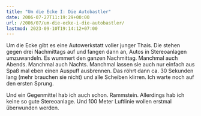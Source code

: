 ```yaml
---
title: "Um die Ecke I: Die Autobastler"
date: 2006-07-27T11:19:29+00:00
url: /2006/07/um-die-ecke-i-die-autobastler/
lastmod: 2023-09-10T19:14:12+07:00
---
```

Um die Ecke gibt es eine Autowerkstatt voller junger Thais. Die stehen gegen drei Nachmittags auf und fangen dann an, Autos in Stereoanlagen umzuwandeln. Es wummert den ganzen Nachmittag. Manchmal auch Abends. Manchmal auch Nachts. Manchmal lassen sie auch nur einfach aus Spaß mal eben einen Auspuff ausbrennen. Das röhrt dann ca. 30 Sekunden lang (mehr brauchen sie nicht) und alle Scheiben klirren. Ich warte noch auf den ersten Sprung.

Und ein Gegenmittel hab ich auch schon. Rammstein. Allerdings hab ich keine so gute Stereoanlage. Und 100 Meter Luftlinie wollen erstmal überwunden werden.
